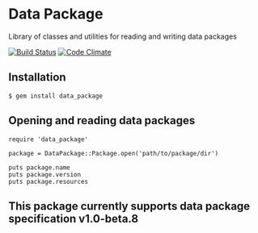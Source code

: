 Data Package
============

Library of classes and utilities for reading and writing data packages

[![Build Status](https://magnum.travis-ci.com/mode/data_package.png?token=i2TyUW8sMD41B46pRCpz&branch=master)](https://magnum.travis-ci.com/mode/data_package)
[![Code Climate](https://codeclimate.com/repos/52aba665c7f3a33617008a7a/badges/67d2bd79537542180840/gpa.png)](https://codeclimate.com/repos/52aba665c7f3a33617008a7a/feed)

## Installation

```
$ gem install data_package
```

## Opening and reading data packages

```
require 'data_package'

package = DataPackage::Package.open('path/to/package/dir')

puts package.name
puts package.version
puts package.resources
```

## This package currently supports data package specification v1.0-beta.8